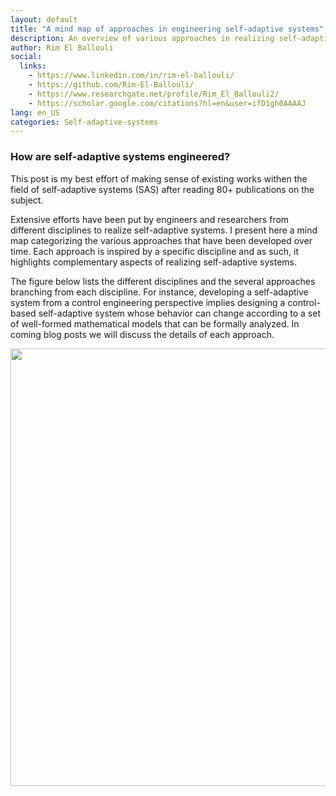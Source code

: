 ```yaml
---
layout: default
title: "A mind map of approaches in engineering self-adaptive systems"
description: An overview of various approaches in realizing self-adaptive systems
author: Rim El Ballouli
social:
  links:
    - https://www.linkedin.com/in/rim-el-ballouli/
    - https://github.com/Rim-El-Ballouli/
    - https://www.researchgate.net/profile/Rim_El_Ballouli2/
    - https://scholar.google.com/citations?hl=en&user=ifD1gh0AAAAJ
lang: en_US
categories: Self-adaptive-systems
---
```

### How are self-adaptive systems engineered?

This post is my best effort of making sense of existing works withen 
the field of self-adaptive systems (SAS) after reading 80+ publications on the subject.
 
Extensive efforts have been put by engineers and researchers from different 
disciplines to realize self-adaptive systems. I present here  a mind map categorizing 
the various approaches that have been developed over time. Each 
approach is inspired by a specific discipline and as such, it highlights 
complementary aspects of realizing self-adaptive 
systems. 

The figure below lists the different
disciplines and the several approaches branching from each discipline. 
For instance, developing a self-adaptive system from a control 
engineering perspective implies designing a control-based self-adaptive 
system whose behavior can change according to a set of well-formed mathematical models that 
can be formally analyzed. In coming blog posts we will discuss the details of each approach.

<img  width="700" class="center" src="/blog/assets/images/sas-approach.png">
